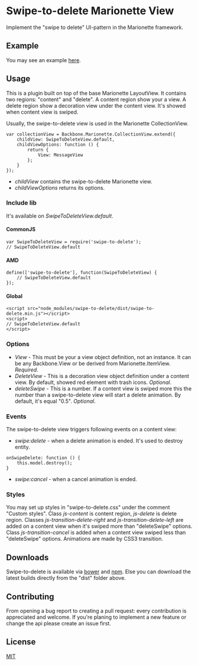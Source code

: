 # Swipe-to-delete Marionette View
Implement the "swipe to delete" UI-pattern in the Marionette framework.

## Example
You may see an example [here](http://gaer87.github.io/swipe-to-delete/example/).

## Usage
This is a plugin built on top of the base Marionette LayoutView. It contains two regions: "content" and "delete". A content region show your a view. A delete region show a decoration view under the content view. It's showed when content view is swiped.

Usually, the swipe-to-delete view is used in the Marionette CollectionView.

```
var collectionView = Backbone.Marionette.CollectionView.extend({
	childView: SwipeToDeleteView.default,
	childViewOptions: function () {
		return {
			View: MessageView
		};
	}
});
```

- *childView* contains the swipe-to-delete Marionette view.
- *childViewOptions* returns its options.

### Include lib
It's available on *SwipeToDeleteView.default*.
#### CommonJS
```
var SwipeToDeleteView = require('swipe-to-delete');
// SwipeToDeleteView.default
```
#### AMD
```
define(['swipe-to-delete'], function(SwipeToDeleteView) {
	// SwipeToDeleteView.default
});
```
#### Global
```
<script src="node_modules/swipe-to-delete/dist/swipe-to-delete.min.js"></script>
<script>
// SwipeToDeleteView.default
</script>
```

### Options
- *View* - This must be your a view object definition, not an instance. It can be any Backbone.View or be derived from Marionette.ItemView. _Required_.
- *DeleteView* - This is a decoration view object definition under a content view. By default, showed red element with trash icons. _Optional_.
- *deleteSwipe* - This is a number. If a content view is swiped more this the number than a swipe-to-delete view will start a delete animation. By default, it's equal "0.5". _Optional_.

### Events
The swipe-to-delete view triggers following events on a content view:
- *swipe:delete* - when a delete animation is ended. It's used to destroy entity.
```
onSwipeDelete: function () {
	this.model.destroy();
}
```
- *swipe:cancel* - when a cancel animation is ended.

### Styles
You may set up styles in "swipe-to-delete.css" under the comment "Custom styles". Class _js-content_ is content region, _js-delete_ is delete region. Classes _js-transition-delete-right_ and _js-transition-delete-left_ are added on a content view when it's swiped more than "deleteSwipe" options. Class _js-transition-cancel_ is added when a content view swiped less than "deleteSwipe" options. Animations are made by CSS3 transition.

## Downloads
Swipe-to-delete is available via [bower](http://bower.io) and [npm](https://www.npmjs.com/). Else you can download the latest builds directly from the "dist" folder above.

## Contributing
From opening a bug report to creating a pull request: every contribution is appreciated and welcome. If you're planing to implement a new feature or change the api please create an issue first.

## License
[MIT](http://www.opensource.org/licenses/mit-license.php)